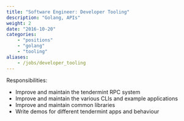 ```yaml
---
title: "Software Engineer: Developer Tooling"
description: "Golang, APIs"
weight: 2
date: "2016-10-20"
categories: 
    - "positions"
    - "golang"
    - "tooling"
aliases:
    - /jobs/developer_tooling
---
```


Responsibilities: 

- Improve and maintain the tendermint RPC system
- Improve and maintain the various CLIs and example applications
- Improve and maintain common libraries
- Write demos for different tendermint apps and behaviour

